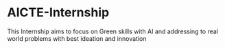 # AICTE-Internship
This Internship aims to focus on Green skills with AI and addressing to real world problems with best ideation and innovation 
